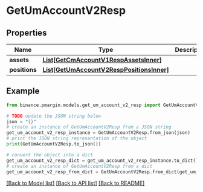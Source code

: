 # GetUmAccountV2Resp


## Properties

Name | Type | Description | Notes
------------ | ------------- | ------------- | -------------
**assets** | [**List[GetCmAccountV1RespAssetsInner]**](GetCmAccountV1RespAssetsInner.md) |  | [optional] 
**positions** | [**List[GetUmAccountV2RespPositionsInner]**](GetUmAccountV2RespPositionsInner.md) |  | [optional] 

## Example

```python
from binance.pmargin.models.get_um_account_v2_resp import GetUmAccountV2Resp

# TODO update the JSON string below
json = "{}"
# create an instance of GetUmAccountV2Resp from a JSON string
get_um_account_v2_resp_instance = GetUmAccountV2Resp.from_json(json)
# print the JSON string representation of the object
print(GetUmAccountV2Resp.to_json())

# convert the object into a dict
get_um_account_v2_resp_dict = get_um_account_v2_resp_instance.to_dict()
# create an instance of GetUmAccountV2Resp from a dict
get_um_account_v2_resp_from_dict = GetUmAccountV2Resp.from_dict(get_um_account_v2_resp_dict)
```
[[Back to Model list]](../README.md#documentation-for-models) [[Back to API list]](../README.md#documentation-for-api-endpoints) [[Back to README]](../README.md)


